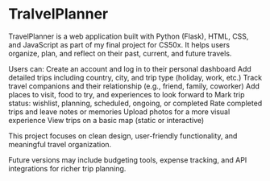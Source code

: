 # TralvelPlanner

TravelPlanner is a web application built with Python (Flask), HTML, CSS, and JavaScript as part of my final project for CS50x. It helps users organize, plan, and reflect on their past, current, and future travels.

Users can: 
Create an account and log in to their personal dashboard
Add detailed trips including country, city, and trip type (holiday, work, etc.)
Track travel companions and their relationship (e.g., friend, family, coworker)
Add places to visit, food to try, and experiences to look forward to
Mark trip status: wishlist, planning, scheduled, ongoing, or completed
Rate completed trips and leave notes or memories
Upload photos for a more visual experience
View trips on a basic map (static or interactive)

This project focuses on clean design, user-friendly functionality, and meaningful travel organization.

Future versions may include budgeting tools, expense tracking, and API integrations for richer trip planning.

